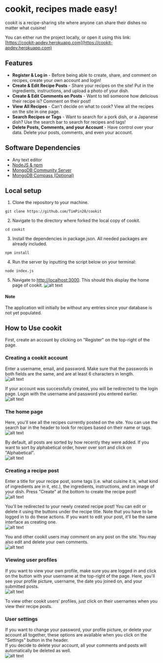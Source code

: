 # cookit, recipes made easy!

cookit is a recipe-sharing site where anyone can share their dishes no matter what cuisine!

You can either run the project locally, or open it using this link: [https://cookit-apdev.herokuapp.com](https://cookit-apdev.herokuapp.com)


## Features
* **Register & Log in** - Before being able to create, share, and comment on recipes, create your own account and login!
* **Create & Edit Recipe Posts** - Share your recipes on the site! Put in the ingredients, instructions, and upload a photo of your dish.
* **Create & Edit Comments on Posts** - Want to tell someone how delicious their recipe is? Comment on their post!
* **View All Recipes** - Can't decide on what to cook? View all the recipes on the site in one page.
* **Search Recipes or Tags** - Want to search for a pork dish, or a Japanese dish? Use the search bar to search for recipes and tags!
* **Delete Posts, Comments, and your Account** - Have control over your data. Delete your posts, comments, and even your account.

## Software Dependencies
* Any text editor
* [NodeJS & npm](https://www.npmjs.com/get-npm)
* [MongoDB Community Server](https://www.mongodb.com/try/download/community)
* [MongoDB Compass (Optional)](https://www.mongodb.com/try/download/compass)


## Local setup
1. Clone the repository to your machine.
  ```shell
  git clone https://github.com/TimPin28/cookit
  ```
2. Navigate to the directory where forked the local copy of cookit.
  ```shell
  cd cookit
  ```
3. Install the dependencies in package.json. All needed packages are already included.
  ```shell
  npm install
  ```
4. Run the server by inputting the script below on your terminal:
  ```shell
  node index.js
  ```
5. Navigate to [http://localhost:3000](http://localhost:3000). This should this display the home page of cookit.
![alt text](screens/homepage.PNG "Home page")

#### Note
The application will initially be without any entries since your database is not yet populated.

## How to Use cookit
First, create an account by clicking on "Register" on the top-right of the page.

### Creating a cookit account
Enter a username, email, and password. Make sure that the passwords in both fields are the same, and are at least 6 characters in length.<br />
![alt text](screens/registerpage.PNG "Register page")

If your account was successfully created, you will be redirected to the login page. Login with the username and password you entered earlier.<br />
![alt text](screens/loginpage.PNG "Login page")

### The home page
Here, you'll see all the recipes currently posted on the site. You can use the search bar in the header to look for recipes based on their name or tags.<br />
![alt text](screens/homeposts.PNG "Home page")

By default, all posts are sorted by how recently they were added. If you want to sort by alphabetical order, hover over sort and click on "Alphabetical".<br />
![alt text](screens/sort.PNG "Sort")

### Creating a recipe post
Enter a title for your recipe post, some tags (i.e. what cuisine it is, what kind of ingredients are in it, etc.), the ingredients, instructions, and an image of your dish. Press "Create" at the bottom to create the recipe post!<br />
![alt text](screens/samplecreate.PNG "Create page")

You'll be redirected to your newly created recipe post! You can edit or delete it using the buttons under the recipe title. Note that you have to be logged in to do these actions. If you want to edit your post, it'll be the same interface as creating one.<br />
![alt text](screens/viewpost.PNG "View page")

You and other cookit users may comment on any post on the site. You may also edit and delete your own comments.<br />
![alt text](screens/comment.PNG "View Comment")

### Viewing user profiles
If you want to view your own profile, make sure you are logged in and click on the button with your username at the top-right of the page. Here, you'll see your profile picture, username, the date you joined on, and your submitted posts.<br />
![alt text](screens/profile.PNG "Profile page")

To view other cookit users' profiles, just click on their usernames when you view their recipe posts.

### User settings
If you want to change your password, your profile picture, or delete your account all together, these options are available when you click on the "Settings" button in the header. <br />
If you decide to delete your account, all your comments and posts will automatically be deleted as well.<br />
![alt text](screens/settings.PNG "Settings page")